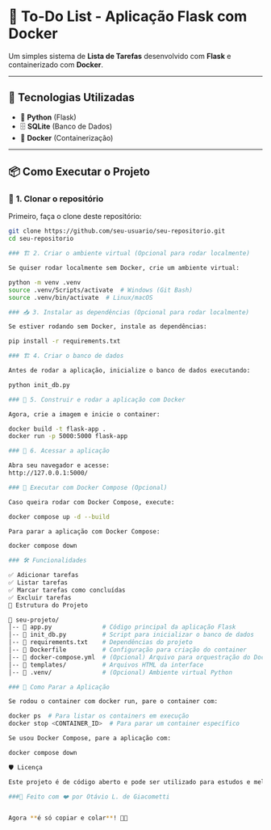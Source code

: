 # 📝 To-Do List - Aplicação Flask com Docker  

Um simples sistema de **Lista de Tarefas** desenvolvido com **Flask** e containerizado com **Docker**.  

---

## 🚀 Tecnologias Utilizadas  
- 🐍 **Python** (Flask)  
- 🗄 **SQLite** (Banco de Dados)  
- 🐳 **Docker** (Containerização)  

---

## 📦 Como Executar o Projeto  

### 🔧 **1. Clonar o repositório**  
Primeiro, faça o clone deste repositório:  
```bash
git clone https://github.com/seu-usuario/seu-repositorio.git
cd seu-repositorio

### 🏗 2. Criar o ambiente virtual (Opcional para rodar localmente)

Se quiser rodar localmente sem Docker, crie um ambiente virtual:

python -m venv .venv
source .venv/Scripts/activate  # Windows (Git Bash)
source .venv/bin/activate  # Linux/macOS

### 📥 3. Instalar as dependências (Opcional para rodar localmente)

Se estiver rodando sem Docker, instale as dependências:

pip install -r requirements.txt

### 🏗 4. Criar o banco de dados

Antes de rodar a aplicação, inicialize o banco de dados executando:

python init_db.py

### 🐳 5. Construir e rodar a aplicação com Docker

Agora, crie a imagem e inicie o container:

docker build -t flask-app .
docker run -p 5000:5000 flask-app

### 📌 6. Acessar a aplicação

Abra seu navegador e acesse:
http://127.0.0.1:5000/

### 🚀 Executar com Docker Compose (Opcional)

Caso queira rodar com Docker Compose, execute:

docker compose up -d --build

Para parar a aplicação com Docker Compose:

docker compose down

### 🛠 Funcionalidades

✅ Adicionar tarefas
✅ Listar tarefas
✅ Marcar tarefas como concluídas
✅ Excluir tarefas
🎯 Estrutura do Projeto

📂 seu-projeto/
│-- 📄 app.py              # Código principal da aplicação Flask  
│-- 📄 init_db.py          # Script para inicializar o banco de dados  
│-- 📄 requirements.txt    # Dependências do projeto  
│-- 📄 Dockerfile          # Configuração para criação do container  
│-- 📄 docker-compose.yml  # (Opcional) Arquivo para orquestração do Docker  
│-- 📂 templates/          # Arquivos HTML da interface  
│-- 📂 .venv/              # (Opcional) Ambiente virtual Python  

### 🛑 Como Parar a Aplicação

Se rodou o container com docker run, pare o container com:

docker ps  # Para listar os containers em execução
docker stop <CONTAINER_ID>  # Para parar um container específico

Se usou Docker Compose, pare a aplicação com:

docker compose down

🛡 Licença

Este projeto é de código aberto e pode ser utilizado para estudos e melhorias. 🚀

###📌 Feito com ❤️ por Otávio L. de Giacometti


Agora **é só copiar e colar**! 🚀🔥 

